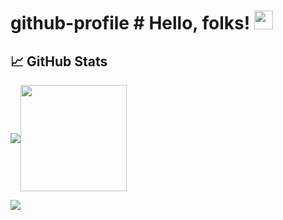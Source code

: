# github-profile # Hello, folks! <img src="https://www.ptd3v.dev/wp-content/uploads/wave.gif" width="30px" height="30px" />

## &#x1f4c8; GitHub Stats
<img align="center" src="https://github-readme-stats.vercel.app/api?username=ptd3v&show_icons=true&hide=prs&theme=github_dark_dimmed&rank_icon=github" /><img align="center" height="170px" src="https://github-readme-stats.vercel.app/api/top-langs/?username=ptd3v&layout=compact&theme=github_dark_dimmed&size_weight=0.5&count_weight=0.5" />
<p>
<img align="center" src="https://github-readme-streak-stats.herokuapp.com/?user=ptd3v" />
